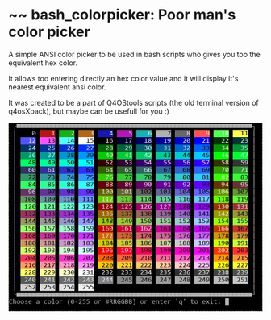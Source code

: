 #    ~~ bash_colorpicker: Poor man's color picker
A simple ANSI color picker to be used in bash scripts who gives you too the equivalent hex color.

It allows too entering directly an hex color value and it will display it's nearest equivalent ansi color.

It was created to be a part of Q4OStools scripts (the old terminal version of q4osXpack), but maybe can be usefull for you :)

![Alt text](/screenshot.jpg?raw=true "screenshot")
